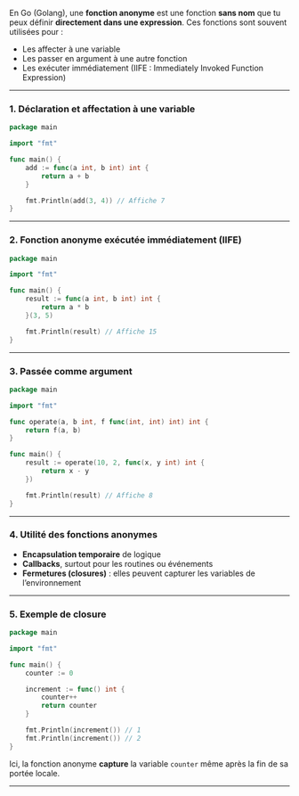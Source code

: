 En Go (Golang), une **fonction anonyme** est une fonction **sans nom** que tu peux définir **directement dans une expression**. Ces fonctions sont souvent utilisées pour :

* Les affecter à une variable
* Les passer en argument à une autre fonction
* Les exécuter immédiatement (IIFE : Immediately Invoked Function Expression)

---

### 1. **Déclaration et affectation à une variable**

```go
package main

import "fmt"

func main() {
    add := func(a int, b int) int {
        return a + b
    }

    fmt.Println(add(3, 4)) // Affiche 7
}
```

---

### 2. **Fonction anonyme exécutée immédiatement (IIFE)**

```go
package main

import "fmt"

func main() {
    result := func(a int, b int) int {
        return a * b
    }(3, 5)

    fmt.Println(result) // Affiche 15
}
```

---

### 3. **Passée comme argument**

```go
package main

import "fmt"

func operate(a, b int, f func(int, int) int) int {
    return f(a, b)
}

func main() {
    result := operate(10, 2, func(x, y int) int {
        return x - y
    })

    fmt.Println(result) // Affiche 8
}
```

---

### 4. **Utilité des fonctions anonymes**

* **Encapsulation temporaire** de logique
* **Callbacks**, surtout pour les routines ou événements
* **Fermetures (closures)** : elles peuvent capturer les variables de l’environnement

---

### 5. **Exemple de closure**

```go
package main

import "fmt"

func main() {
    counter := 0

    increment := func() int {
        counter++
        return counter
    }

    fmt.Println(increment()) // 1
    fmt.Println(increment()) // 2
}
```

Ici, la fonction anonyme **capture** la variable `counter` même après la fin de sa portée locale.

---
